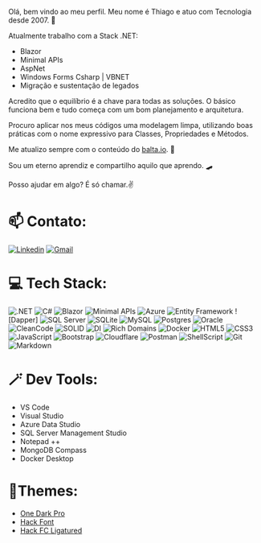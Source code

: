 Olá, bem vindo ao meu perfil. Meu nome é Thiago e atuo com Tecnologia desde 2007. 🤖

Atualmente trabalho com a Stack .NET:
 - Blazor
 - Minimal APIs
 - AspNet
 - Windows Forms Csharp | VBNET
 - Migração e sustentação de legados

Acredito que o equilíbrio é a chave para todas as soluções. O básico funciona bem e tudo começa com um bom planejamento e arquitetura.

Procuro aplicar nos meus códigos uma modelagem limpa, utilizando boas práticas com o nome expressivo para Classes, Propriedades e Métodos.

Me atualizo sempre com o conteúdo do [balta.io](https://balta.io/). 🌱

Sou um eterno aprendiz e compartilho aquilo que aprendo. 🛹 

Posso ajudar em algo? É só chamar.✌️


# 📫 Contato:
[![Linkedin](https://img.shields.io/badge/-LinkedIn-blue?style=for-the-badge&logo=Linkedin&logoColor=white)](https://br.linkedin.com/in/thiagocajaiba)
[![Gmail](https://img.shields.io/badge/-gmail-EA4335?style=for-the-badge&logo=gmail&logoColor=white)](mailto:thiago.cajaiba@gmail.com)


# 💻 Tech Stack:
![.NET] ![C#] ![Blazor] ![Minimal APIs] ![Azure]
![Entity Framework] ![Dapper] ![SQL Server] 
![SQLite] ![MySQL] ![Postgres] ![Oracle] ![CleanCode]
![SOLID] ![DI] ![Rich Domains] ![Docker]
![HTML5] ![CSS3] ![JavaScript] ![Bootstrap]
![Cloudflare] ![Postman] ![ShellScript] ![Git] ![Markdown] 


# 🪄 Dev Tools:

- VS Code
- Visual Studio
- Azure Data Studio
- SQL Server Management Studio
- Notepad ++
- MongoDB Compass
- Docker Desktop


# 🎨Themes:

- [One Dark Pro](https://github.com/Binaryify/OneDark-Pro)
- [Hack Font](https://github.com/source-foundry/Hack "font-size: 12~14px. ide-zoom: 90%")
- [Hack FC Ligatured](https://github.com/gaplo917/Ligatured-Hack/)

<!--- Badge Links --->
[.NET]: https://img.shields.io/badge/.NET-5C2D91?style=for-the-badge&logo=.net&logoColor=white
[C#]: https://img.shields.io/badge/c%23-%23239120.svg?style=for-the-badge&logo=c-sharp&logoColor=white
[Blazor]: https://img.shields.io/badge/blazor-%23D42029.svg?style=for-the-badge&logo=blazor&logoColor=white
[Minimal APIs]: https://img.shields.io/badge/minimalapis-%233A75B0.svg?style=for-the-badge&logo=minimalapis&logoColor=white
[Entity Framework]: https://img.shields.io/badge/entityframework-%23777BB4.svg?style=for-the-badge&logo=vbnet&logoColor=white

[HTML5]: https://img.shields.io/badge/html5-%23E34F26.svg?style=for-the-badge&logo=html5&logoColor=white
[CSS3]: https://img.shields.io/badge/css3-%231572B6.svg?style=for-the-badge&logo=css3&logoColor=white
[JavaScript]: https://img.shields.io/badge/javascript-%23323330.svg?style=for-the-badge&logo=javascript&logoColor=%23F7DF1E 

[VBNET]: https://img.shields.io/badge/vbnet-%23777BB4.svg?style=for-the-badge&logo=vbnet&logoColor=white
[DI]: https://img.shields.io/badge/di-%23007ACC.svg?style=for-the-badge&logo=di&logoColor=white
[Azure]: https://img.shields.io/badge/azure-%230072C6.svg?style=for-the-badge&logo=azure-devops&logoColor=white
[Cloudflare]: https://img.shields.io/badge/Cloudflare-F38020?style=for-the-badge&logo=Cloudflare&logoColor=white
[Bootstrap]: https://img.shields.io/badge/bootstrap-%23563D7C.svg?style=for-the-badge&logo=bootstrap&logoColor=white
[Chart.js]: https://img.shields.io/badge/chart.js-F5788D.svg?style=for-the-badge&logo=chart.js&logoColor=white
[Express.js]: https://img.shields.io/badge/express.js-%23404d59.svg?style=for-the-badge&logo=express&logoColor=%2361DAFB
[SOLID]: https://img.shields.io/badge/solid-%230769AD.svg?style=for-the-badge&logo=solid&logoColor=white
[NodeJS]: https://img.shields.io/badge/node.js-6DA55F?style=for-the-badge&logo=node.js&logoColor=white
[CleanCode]: https://img.shields.io/badge/cleancode-%2320232a.svg?style=for-the-badge&logo=cleancode&logoColor=%2361DAFB
[Rich Domains]: https://img.shields.io/badge/rich%20domains-%23009639.svg?style=for-the-badge&logo=rich%20domains&logoColor=white
[MariaDB]: https://img.shields.io/badge/MariaDB-003545?style=for-the-badge&logo=mariadb&logoColor=white 
[SQL Server]: https://img.shields.io/badge/%20SQL%20Server-CC2927?style=for-the-badge&logo=microsoft%20sql%20server&logoColor=white
[MongoDB]: https://img.shields.io/badge/MongoDB-%234ea94b.svg?style=for-the-badge&logo=mongodb&logoColor=white
[MySQL]: https://img.shields.io/badge/mysql-%2300f.svg?style=for-the-badge&logo=mysql&logoColor=white
[Postgres]: https://img.shields.io/badge/postgres-%23316192.svg?style=for-the-badge&logo=postgresql&logoColor=white
[SQLite]: https://img.shields.io/badge/sqlite-%2307405e.svg?style=for-the-badge&logo=sqlite&logoColor=white
[Supabase]: https://img.shields.io/badge/Supabase-3ECF8E?style=for-the-badge&logo=supabase&logoColor=white
[Canva]: https://img.shields.io/badge/Canva-%2300C4CC.svg?style=for-the-badge&logo=Canva&logoColor=white 
[Figma]: https://img.shields.io/badge/figma-%23F24E1E.svg?style=for-the-badge&logo=figma&logoColor=white
[Docker]: https://img.shields.io/badge/docker-%230db7ed.svg?style=for-the-badge&logo=docker&logoColor=white
[Notion]: https://img.shields.io/badge/Notion-%23000000.svg?style=for-the-badge&logo=notion&logoColor=white
[Postman]: https://img.shields.io/badge/Postman-FF6C37?style=for-the-badge&logo=postman&logoColor=white
[Markdown]: https://img.shields.io/badge/markdown-169ADF?style=for-the-badge&logo=markdown&logoColor=white
[ShellScript]: https://img.shields.io/badge/Shell_Script-121011?style=for-the-badge&logo=gnu-bash&logoColor=white
[Git]: https://img.shields.io/badge/Git-E34F26?style=for-the-badge&logo=git&logoColor=white
[Oracle]: https://img.shields.io/badge/Oracle-E55744?style=for-the-badge&logo=oracle&logoColor=white
